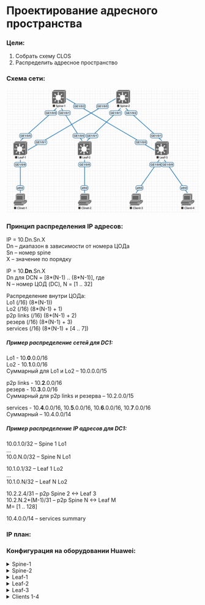 # Проектирование адресного пространства

### Цели:

1. Собрать схему CLOS
2. Распределить адресное пространство

### Схема сети:

![Network scheme](network_scheme.png)

### Принцип распределения IP адресов:

IP = 10.Dn.Sn.X  
Dn – диапазон в зависимости от номера ЦОДа  
Sn – номер spine  
X – значение по порядку  

IP = 10.**Dn**.Sn.X  
Dn для DCN = [8*(N-1) .. (8*N-1)], где  
N – номер ЦОД (DC), N = [1 .. 32]  

Распределение внутри ЦОДа:  
Lo1 (/16) (8*(N-1))  
Lo2 (/16) (8*(N-1) + 1)  
p2p links (/16) (8*(N-1) + 2)  
резерв (/16) (8*(N-1) + 3)  
services (/16) (8*(N-1) + [4 .. 7])  

##### Пример распределение сетей для DC1:  

Lo1 - 10.**0**.0.0/16  
Lo2 - 10.**1**.0.0/16  
Суммарный для Lo1 и Lo2 – 10.0.0.0/15  

p2p links - 10.**2**.0.0/16  
резерв - 10.**3**.0.0/16  
Суммарный для p2p links и резерва – 10.2.0.0/15  

services -  10.**4**.0.0/16, 10.**5**.0.0/16, 10.**6**.0.0/16, 10.**7**.0.0/16  
Суммарный – 10.4.0.0/14  

##### Пример распределение IP адресов для DC1:  

10.0.1.0/32 – Spine 1 Lo1  
...  
10.0.N.0/32 – Spine N Lo1  

10.1.0.1/32 – Leaf 1 Lo2  
...  
10.1.0.N/32 – Leaf N Lo2  

10.2.2.4/31 – p2p Spine 2 <-> Leaf 3  
10.2.N.2*(M-1)/31 – p2p Spine N <-> Leaf M  
M= [1 .. 128]  

10.4.0.0/14 – services summary  

### IP план:

### Конфигурация на оборудовании Huawei:

<details>
<summary> Spine-1 </summary>

```
#
sysname Spine-1
```

</details>

<details>
<summary> Spine-2 </summary>

</details>

<details>
<summary> Leaf-1 </summary>

</details>

<details>
<summary> Leaf-2 </summary>

</details>

<details>
<summary> Leaf-3 </summary>

</details>

<details>
<summary> Clients 1-4 </summary>

</details>
